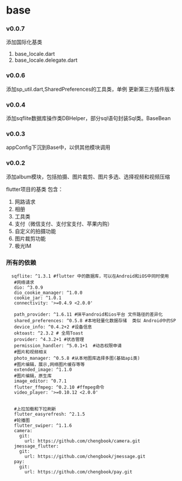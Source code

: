 # base

### v0.0.7
添加国际化基类
1. base_locale.dart
2. base_locale.delegate.dart

### v0.0.6
添加sp_util.dart,SharedPreferences的工具类，单例
更新第三方插件版本

### v0.0.4
添加sqflite数据库操作类DBHelper，部分sql语句封装Sql类。BaseBean

### v0.0.3
appConfig下沉到Base中，以供其他模块调用

### v0.0.2
添加album模块，包括拍摄、图片裁剪、图片多选、选择视频和视频压缩

flutter项目的基类 包含：
1. 网路请求
2. 相册
3. 工具类
4. 支付（微信支付、支付宝支付、苹果内购）
5. 自定义的拍摄功能
6. 图片裁剪功能
7. 极光IM



### 所有的依赖
```
  sqflite: ^1.3.1 #flutter 中的数据库，可以在Android和iOS中同时使用
   #网络请求
   dio: ^3.0.9
   dio_cookie_manager: ^1.0.0
   cookie_jar: ^1.0.1
   connectivity: '>=0.4.9 <2.0.0'
 
   path_provider: ^1.6.11 #抹平android和ios平台 文件路径的差异化
   shared_preferences: ^0.5.8 #本地轻量化数据存储  类似 Android中的SP
   device_info: ^0.4.2+2 #设备信息
   oktoast: ^2.3.2 # 全局Toast
   provider: ^4.3.2+1 #状态管理
   permission_handler: ^5.0.1+1  #动态权限申请
   #图片和视频相关
   photo_manager: ^0.5.8 #从本地图库选择多图(基础api类)
   #图片编辑，展示,网络图片缓存等等
   extended_image: ^1.1.0
   #图片编辑，原生库
   image_editor: ^0.7.1
   flutter_ffmpeg: ^0.2.10 #ffmpeg命令
   video_player: '>=0.10.12 <2.0.0'
 
 
   #上拉加载和下拉刷新
   flutter_easyrefresh: ^2.1.5
   #轮播图
   flutter_swiper: ^1.1.6
   camera:
     git:
       url: https://github.com/chengbook/camera.git
   jmessage_flutter:
     git:
       url: https://github.com/chengbook/jmessage.git
   pay:
     git:
       url: https://github.com/chengbook/pay.git
 


```